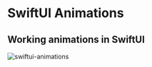 # SwiftUI Animations

## Working animations in SwiftUI



![swiftui-animations](https://user-images.githubusercontent.com/88502316/231864245-27030894-0e21-4eac-9e64-93147e07a57b.gif)
